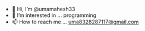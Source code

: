 - 👋 Hi, I’m @umamahesh33
- 👀 I’m interested in ... programming
- 📫 How to reach me ... uma8328287117@gmail.com

<!---
umamahesh33/umamahesh33 is a ✨ special ✨ repository because its `README.md` (this file) appears on your GitHub profile.
You can click the Preview link to take a look at your changes.
--->

